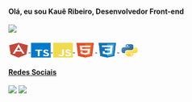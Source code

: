 <h4> Olá, eu sou Kauê Ribeiro, Desenvolvedor Front-end </h4>
<div align="left">
  <a href="https://github.com/kaueribeiro99">
  <img height="180em" src="https://github-readme-stats.vercel.app/api/top-langs/?username=kaueribeiro99&layout=compact&langs_count=7&theme=light"/>
</div>
<div style="display: inline_block"><br>
  <img align="center" alt="Kaue-Ts" height="30" width="40" src="https://raw.githubusercontent.com/devicons/devicon/master/icons/angularjs/angularjs-plain.svg">
  <img align="center" alt="Kaue-Ts" height="30" width="40" src="https://raw.githubusercontent.com/devicons/devicon/master/icons/typescript/typescript-plain.svg">
  <img align="center" alt="Kaue-Ts" height="30" width="40" src="https://raw.githubusercontent.com/devicons/devicon/master/icons/javascript/javascript-plain.svg">
  <img align="center" alt="Kaue-HTML" height="30" width="40" src="https://raw.githubusercontent.com/devicons/devicon/master/icons/html5/html5-original.svg">
  <img align="center" alt="Kaue-CSS" height="30" width="40" src="https://raw.githubusercontent.com/devicons/devicon/master/icons/css3/css3-original.svg">
  <img align="center" alt="Kaue-Python" height="30" width="40" src="https://raw.githubusercontent.com/devicons/devicon/master/icons/python/python-original.svg">
</div>
  
<h4> Redes Sociais </h4>
 
<div> 
  <a href = "mailto:kauedejesusrodriguesribeiiro@hotmail.com"><img src="https://img.shields.io/badge/-Outlook-%23333?style=for-the-badge&logo=microsoft&logoColor=white" target="_blank"></a>
  <a href="https://www.linkedin.com/in/kauê-de-jesus-rodrigues-ribeiro-537981108/" target="_blank"><img src="https://img.shields.io/badge/-LinkedIn-%230077B5?style=for-the-badge&logo=linkedin&logoColor=white" target="_blank"></a> 
 
</div>
